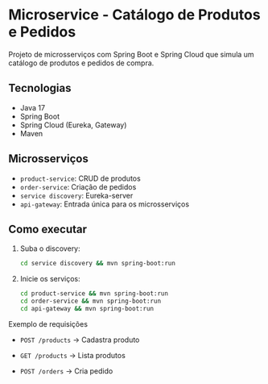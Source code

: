 # Microservice - Catálogo de Produtos e Pedidos

Projeto de microsserviços com Spring Boot e Spring Cloud que simula um catálogo de produtos e pedidos de compra.

## Tecnologias
- Java 17
- Spring Boot
- Spring Cloud (Eureka, Gateway)
- Maven

## Microsserviços
- `product-service`: CRUD de produtos
- `order-service`: Criação de pedidos
- `service discovery`: Eureka-server
- `api-gateway`: Entrada única para os microsserviços

## Como executar
1. Suba o discovery:
   ```bash
   cd service discovery && mvn spring-boot:run
   ````
2. Inicie os serviços:
    ```bash
    cd product-service && mvn spring-boot:run
    cd order-service && mvn spring-boot:run
    cd api-gateway && mvn spring-boot:run
    ```
Exemplo de requisições
- `POST /products` → Cadastra produto

- `GET /products` → Lista produtos

- `POST /orders` → Cria pedido
